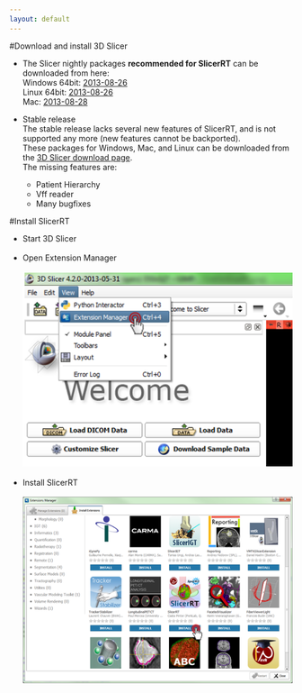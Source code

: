 ```yaml
---
layout: default
---
```

#Download and install 3D Slicer

*   The Slicer nightly packages <b>recommended for SlicerRT</b> can be downloaded from here:<br>
Windows 64bit: [2013-08-26](http://slicer.kitware.com/midas3/api/rest?method=midas.bitstream.download&name=Slicer-4.2.2-2013-08-26-win-amd64.exe&checksum=341b17ab9def2f2672b7ec20e49ca3b2)<br>
Linux 64bit: [2013-08-26](http://slicer.kitware.com/midas3/api/rest?method=midas.bitstream.download&name=Slicer-4.2.2-2013-08-26-linux-amd64.tar.gz&checksum=426abf69bf9c166d5892bb04c121f65e)<br>
Mac: [2013-08-28](http://slicer.kitware.com/midas3/api/rest?method=midas.bitstream.download&name=Slicer-4.2.2-2013-08-28-macosx-amd64.dmg&checksum=dece0f4c4f5e54a89a6ed8b17b01c998)

*   Stable release<br>
The stable release lacks several new features of SlicerRT, and is not supported any more (new features cannot be backported).<br>These packages for Windows, Mac, and Linux can be downloaded from the [3D Slicer download page](http://download.slicer.org/).<br>
The missing features are:
    *   Patient Hierarchy
    *   Vff reader
    *   Many bugfixes<br>

#Install SlicerRT

*   Start 3D Slicer
<br><br>
*   Open Extension Manager
<br><br>
![3D Slicer - Open Extension Manager](images/Slicer_OpenExtensionManager.PNG)
<br><br>
*   Install SlicerRT
<br><br>
![3D Slicer - Extension Manager Browser](images/SlicerRT_0.10_ExtensionManager_Browser_ClickOnSlicerRT.png)
